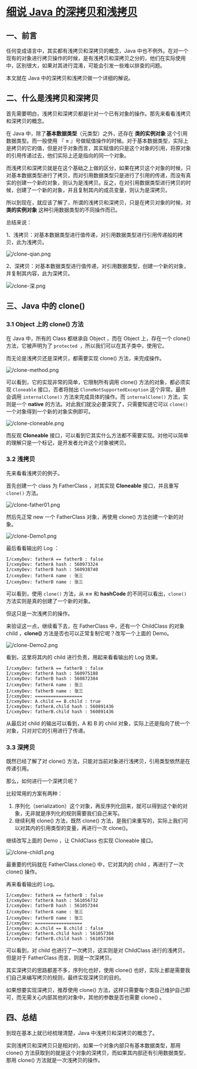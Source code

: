 # [细说 Java 的深拷贝和浅拷贝](https://segmentfault.com/a/1190000010648514)

## 一、前言

任何变成语言中，其实都有浅拷贝和深拷贝的概念，Java 中也不例外。在对一个现有的对象进行拷贝操作的时候，是有浅拷贝和深拷贝之分的，他们在实际使用中，区别很大，如果对其进行混淆，可能会引发一些难以排查的问题。

本文就在 Java 中的深拷贝和浅拷贝做一个详细的解说。

## 二、什么是浅拷贝和深拷贝

首先需要明白，浅拷贝和深拷贝都是针对一个已有对象的操作。那先来看看浅拷贝和深拷贝的概念。

在 Java 中，除了**基本数据类型**（元类型）之外，还存在 **类的实例对象** 这个引用数据类型。而一般使用 『 **=** 』号做赋值操作的时候。对于基本数据类型，实际上是拷贝的它的值，但是对于对象而言，其实赋值的只是这个对象的引用，将原对象的引用传递过去，他们实际上还是指向的同一个对象。

而浅拷贝和深拷贝就是在这个基础之上做的区分，如果在拷贝这个对象的时候，只对基本数据类型进行了拷贝，而对引用数据类型只是进行了引用的传递，而没有真实的创建一个新的对象，则认为是浅拷贝。反之，在对引用数据类型进行拷贝的时候，创建了一个新的对象，并且复制其内的成员变量，则认为是深拷贝。

所以到现在，就应该了解了，所谓的浅拷贝和深拷贝，只是在拷贝对象的时候，对 **类的实例对象** 这种引用数据类型的不同操作而已。

总结来说：

1、浅拷贝：对基本数据类型进行值传递，对引用数据类型进行引用传递般的拷贝，此为浅拷贝。

![/clone-qian.png](https://segmentfault.com/img/remote/1460000010648519)

2、深拷贝：对基本数据类型进行值传递，对引用数据类型，创建一个新的对象，并复制其内容，此为深拷贝。

![/clone-深.png](https://segmentfault.com/img/remote/1460000010648520)

## 三、Java 中的 clone()

### 3.1 Object 上的 clone() 方法

在 Java 中，所有的 Class 都继承自 Object ，而在 Object 上，存在一个 clone() 方法，它被声明为了 `protected `，所以我们可以在其子类中，使用它。

而无论是浅拷贝还是深拷贝，都需要实现 clone() 方法，来完成操作。

![/clone-method.png](https://segmentfault.com/img/remote/1460000010648521)

可以看到，它的实现非常的简单，它限制所有调用 clone() 方法的对象，都必须实现 `Cloneable` 接口，否者将抛出 `CloneNotSupportedException` 这个异常。最终会调用 `internalClone()` 方法来完成具体的操作。而 `internalClone()` 方法，实则是一个 **native** 的方法。对此我们就没必要深究了，只需要知道它可以 `clone()` 一个对象得到一个新的对象实例即可。

![/clone-cloneable.png](https://segmentfault.com/img/remote/1460000010648522)

而反观 **Cloneable** 接口，可以看到它其实什么方法都不需要实现。对他可以简单的理解只是一个标记，是开发者允许这个对象被拷贝。

### 3.2 浅拷贝

先来看看浅拷贝的例子。

首先创建一个 class 为 FatherClass ，对其实现 **Cloneable** 接口，并且重写 `clone()` 方法。

![/clone-father01.png](https://segmentfault.com/img/remote/1460000010648523)

然后先正常 new 一个 FatherClass 对象，再使用 clone() 方法创建一个新的对象。

![/clone-Demo1.png](https://segmentfault.com/img/remote/1460000010648524)

最后看看输出的 Log ：

```
I/cxmyDev: fatherA == fatherB : false
I/cxmyDev: fatherA hash : 560973324
I/cxmyDev: fatherB hash : 560938740
I/cxmyDev: fatherA name : 张三
I/cxmyDev: fatherB name : 张三
```

可以看到，使用 `clone()` 方法，从 **==** 和 **hashCode** 的不同可以看出，`clone()` 方法实则是真的创建了一个新的对象。

但这只是一次浅拷贝的操作。

来验证这一点，继续看下去，在 FatherClass 中，还有一个 ChildClass 的对象 child ，**clone()** 方法是否也可以正常复制它呢？改写一个上面的 Demo。

![/clone-Demo2.png](https://segmentfault.com/img/remote/1460000010648525)

看到，这里将其内的 child 进行负责，用起来看看输出的 Log 效果。

```
I/cxmyDev: fatherA == fatherB : false
I/cxmyDev: fatherA hash : 560975188
I/cxmyDev: fatherB hash : 560872384
I/cxmyDev: fatherA name : 张三
I/cxmyDev: fatherB name : 张三
I/cxmyDev: ==================
I/cxmyDev: A.child == B.child : true
I/cxmyDev: fatherA.child hash : 560891436
I/cxmyDev: fatherB.child hash : 560891436
```

从最后对 child 的输出可以看到，A 和 B 的 child 对象，实际上还是指向了统一个对象，只对对它的引用进行了传递。

### 3.3 深拷贝

既然已经了解了对 clone() 方法，只能对当前对象进行浅拷贝，引用类型依然是在传递引用。

那么，如何进行一个深拷贝呢？

比较常用的方案有两种：

1. 序列化（serialization）这个对象，再反序列化回来，就可以得到这个新的对象，无非就是序列化的规则需要我们自己来写。
2. 继续利用 clone() 方法，既然 clone() 方法，是我们来重写的，实际上我们可以对其内的引用类型的变量，再进行一次 clone()。

继续改写上面的 Demo ，让 ChildClass 也实现 Cloneable 接口。

![/clone-child1.png](https://segmentfault.com/img/remote/1460000010648526)

最重要的代码就在 FatherClass.clone() 中，它对其内的 child ，再进行了一次 clone() 操作。

再来看看输出的 Log。

```
I/cxmyDev: fatherA == fatherB : false
I/cxmyDev: fatherA hash : 561056732
I/cxmyDev: fatherB hash : 561057344
I/cxmyDev: fatherA name : 张三
I/cxmyDev: fatherB name : 张三
I/cxmyDev: ==================
I/cxmyDev: A.child == B.child : false
I/cxmyDev: fatherA.child hash : 561057304
I/cxmyDev: fatherB.child hash : 561057360
```

可以看到，对 child 也进行了一次拷贝，这实则是对 ChildClass 进行的浅拷贝，但是对于 FatherClass 而言，则是一次深拷贝。

其实深拷贝的思路都差不多，序列化也好，使用 clone() 也好，实际上都是需要我们自己来编写拷贝的规则，最终实现深拷贝的目的。

如果想要实现深拷贝，推荐使用 clone() 方法，这样只需要每个类自己维护自己即可，而无需关心内部其他的对象中，其他的参数是否也需要 clone() 。

## 四、总结

到现在基本上就已经梳理清楚，Java 中浅拷贝和深拷贝的概念了。

实则浅拷贝和深拷贝只是相对的，如果一个对象内部只有基本数据类型，那用 clone() 方法获取到的就是这个对象的深拷贝，而如果其内部还有引用数据类型，那用 clone() 方法就是一次浅拷贝的操作。